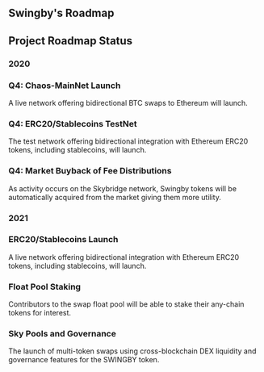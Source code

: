 ## Swingby's Roadmap

## Project Roadmap Status

### 2020

### Q4: Chaos-MainNet Launch

A live network offering bidirectional BTC swaps to Ethereum will launch.

### Q4: ERC20/Stablecoins TestNet

The test network offering bidirectional integration with Ethereum ERC20 tokens, including stablecoins, will launch.

### Q4: Market Buyback of Fee Distributions

As activity occurs on the Skybridge network, Swingby tokens will be automatically acquired from the market giving them more utility.

### 2021

### ERC20/Stablecoins Launch

A live network offering bidirectional integration with Ethereum ERC20 tokens, including stablecoins, will launch.

### Float Pool Staking

Contributors to the swap float pool will be able to stake their any-chain tokens for interest.

### Sky Pools and Governance

The launch of multi-token swaps using cross-blockchain DEX liquidity and governance features for the SWINGBY token.
